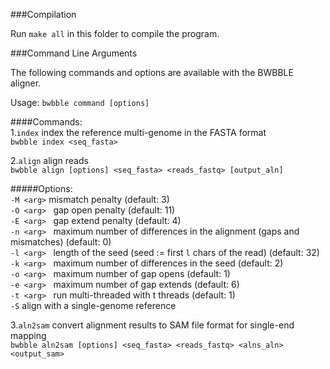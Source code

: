 ###Compilation

Run ```make all``` in this folder to compile the program.  

###Command Line Arguments  

The following commands and options are available with the BWBBLE aligner.  

Usage: ```bwbble command [options]```   

####Commands:  
1.```index``` index the reference multi-genome in the FASTA format   
```bwbble index <seq_fasta>```   

2.```align``` align reads  
```bwbble align [options] <seq_fasta> <reads_fastq> [output_aln]```  
 
#####Options:  
```-M <arg>``` mismatch penalty (default: 3)  
```-O <arg> ``` gap open penalty (default: 11)  
```-E <arg> ``` gap extend penalty (default: 4)  
```-n <arg> ``` maximum number of differences in the alignment (gaps and mismatches) (default: 0)  
```-l <arg> ``` length of the seed (seed := first ```l``` chars of the read) (default: 32)  
```-k <arg> ``` maximum number of differences in the seed (default: 2)  
```-o <arg> ``` maximum number of gap opens (default: 1)  
```-e <arg> ``` maximum number of gap extends (default: 6)  
```-t <arg> ``` run multi-threaded with t threads (default: 1)  
```-S``` align with a single-genome reference    

3.```aln2sam``` convert alignment results to SAM file format for single-end mapping  
```bwbble aln2sam [options] <seq_fasta> <reads_fastq> <alns_aln> <output_sam>```  
